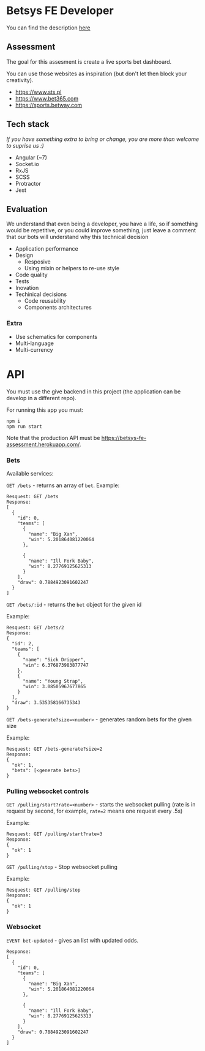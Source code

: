 # Betsys FE Developer

You can find the description [here](http://www.betsys.com/en/career/javavscript-developer-polandcz/)

## Assessment

The goal for this assesment is create a live sports bet dashboard.

You can use those websites as inspiration (but don't let then block your creativity).
- https://www.sts.pl
- https://www.bet365.com
- https://sports.betway.com

## Tech stack

*If you have something extra to bring or change, you are more than welcome to suprise us :)*
- Angular (~7)
- Socket.io
- RxJS
- SCSS
- Protractor
- Jest


## Evaluation
We understand that even being a developer, you have a life, so if something would be repetitive, or you could improve something, just leave a comment that our bots will understand why this technical decision

- Application performance
- Design
    - Resposive
    - Using mixin or helpers to re-use style
- Code quality
- Tests
- Inovation
- Techinical decisions
  - Code reusability
  - Components architectures

### Extra

- Use schematics for components
- Multi-language
- Multi-currency

# API

You must use the give backend in this project (the application can be develop in a different repo).

For running this app you must:

```
npm i
npm run start
```

Note that the production API must be https://betsys-fe-assessment.herokuapp.com/.


### Bets

Available services:


`GET /bets` - returns an array of `bet`.
Example:
```
Resquest: GET /bets
Response: 
[
  {
    "id": 0,
    "teams": [
      {
        "name": "Big Xan",
        "win": 5.201864081220064
      },

      {
        "name": "Ill Fork Baby",
        "win": 8.27769125625313
      }
    ],
    "draw": 0.7884923091602247
  }
]
```


`GET /bets/:id` - returns the `bet` object for the given id

Example:
```
Resquest: GET /bets/2
Response: 
{
  "id": 2,
  "teams": [
    {
      "name": "Sick Dripper",
      "win": 6.376873983877747
    },
    {
      "name": "Young Strap",
      "win": 3.08505967677865
    }
  ],
  "draw": 3.535358166735343
}
```

`GET /bets-generate?size=<number>` - generates random bets for the given size

Example:
```
Resquest: GET /bets-generate?size=2
Response: 
{
  "ok": 1,
  "bets": [<generate bets>]
}
```

### Pulling websocket controls
`GET /pulling/start?rate=<number>` - starts the websocket pulling (rate is in request by second, for example, `rate=2` means one request every .5s)

Example:
```
Resquest: GET /pulling/start?rate=3
Response:
{
  "ok": 1
}
```

`GET /pulling/stop` - Stop websocket pulling

Example:
```
Resquest: GET /pulling/stop
Response:
{
  "ok": 1
}
```

### Websocket

`EVENT bet-updated` - gives an list with updated odds.

```
Response:
[
  {
    "id": 0,
    "teams": [
      {
        "name": "Big Xan",
        "win": 5.201864081220064
      },

      {
        "name": "Ill Fork Baby",
        "win": 8.27769125625313
      }
    ],
    "draw": 0.7884923091602247
  }
]
```
